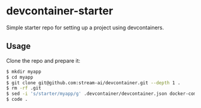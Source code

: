 # devcontainer-starter

Simple starter repo for setting up a project using devcontainers.

## Usage

Clone the repo and prepare it:

```bash
$ mkdir myapp
$ cd myapp
$ git clone git@github.com:stream-ai/devcontainer.git --depth 1 .
$ rm -rf .git
$ sed -i 's/starter/myapp/g' .devcontainer/devcontainer.json docker-compose.yml
$ code .
```

